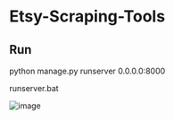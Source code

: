 # Etsy-Scraping-Tools

## Run
python manage.py runserver 0.0.0.0:8000

runserver.bat

![image](https://user-images.githubusercontent.com/58954212/130317872-63db0f6d-67d7-4523-be9c-861fed7f619c.png)
